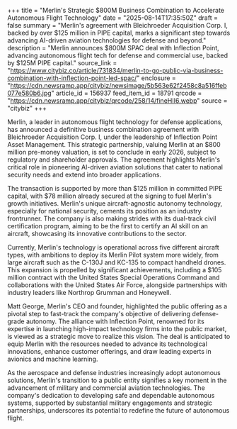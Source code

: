 +++
title = "Merlin's Strategic $800M Business Combination to Accelerate Autonomous Flight Technology"
date = "2025-08-14T17:35:50Z"
draft = false
summary = "Merlin's agreement with Bleichroeder Acquisition Corp. I, backed by over $125 million in PIPE capital, marks a significant step towards advancing AI-driven aviation technologies for defense and beyond."
description = "Merlin announces $800M SPAC deal with Inflection Point, advancing autonomous flight tech for defense and commercial use, backed by $125M PIPE capital."
source_link = "https://www.citybiz.co/article/731834/merlin-to-go-public-via-business-combination-with-inflection-point-led-spac/"
enclosure = "https://cdn.newsramp.app/citybiz/newsimage/5b563e62f2458c8a516ffeb077e580b6.jpg"
article_id = 156937
feed_item_id = 18791
qrcode = "https://cdn.newsramp.app/citybiz/qrcode/258/14/fineHII6.webp"
source = "citybiz"
+++

<p>Merlin, a leader in autonomous flight technology for defense applications, has announced a definitive business combination agreement with Bleichroeder Acquisition Corp. I, under the leadership of Inflection Point Asset Management. This strategic partnership, valuing Merlin at an $800 million pre-money valuation, is set to conclude in early 2026, subject to regulatory and shareholder approvals. The agreement highlights Merlin's critical role in pioneering AI-driven aviation solutions that cater to national security needs and extend into broader applications.</p><p>The transaction is supported by more than $125 million in committed PIPE capital, with $78 million already secured at the signing to fuel Merlin's growth initiatives. Merlin's unique aircraft-agnostic autonomy technology, especially for national security, cements its position as an industry frontrunner. The company is also making strides with its dual-track civil certification program, aiming to be the first to certify an AI skill on an aircraft, showcasing its innovative contributions to the sector.</p><p>Currently, Merlin's technology is operational across five different aircraft types, with ambitions to deploy its Merlin Pilot system more widely, from large aircraft such as the C-130J and KC-135 to compact handheld drones. This expansion is propelled by significant achievements, including a $105 million contract with the United States Special Operations Command and collaborations with the United States Air Force, alongside partnerships with industry leaders like Northrop Grumman and Honeywell.</p><p>Matt George, Merlin's CEO and founder, highlighted the public offering as a pivotal step to fast-track the company's objective of delivering defense-grade autonomy. The alliance with Inflection Point, renowned for its expertise in launching high-impact technology firms into the public market, is viewed as a strategic move to realize this vision. The deal is anticipated to equip Merlin with the resources needed to advance its technological innovations, enhance customer offerings, and draw leading experts in avionics and machine learning.</p><p>As the aerospace and defense industries increasingly adopt autonomous solutions, Merlin's transition to a public entity signifies a key moment in the advancement of military and commercial aviation technologies. The company's dedication to developing safe and dependable autonomous systems, supported by substantial military engagements and strategic partnerships, underscores its potential to redefine the future of autonomous flight.</p>